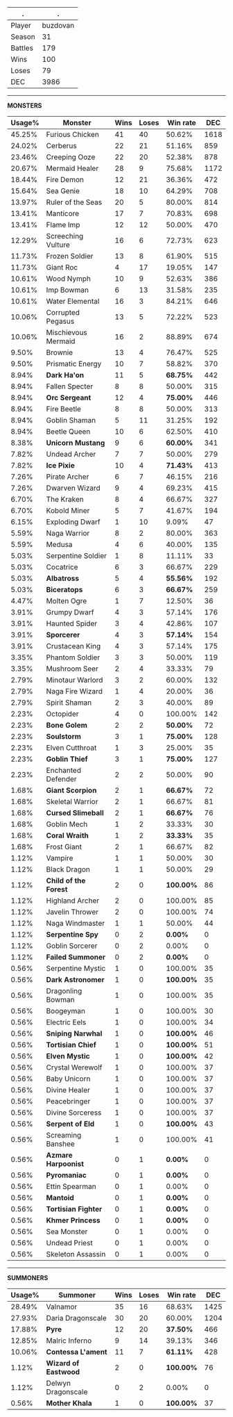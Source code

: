 .|.
|-|-
Player|buzdovan
Season|31
Battles|179
Wins|100
Loses|79
DEC|3986

---
**MONSTERS**

Usage%|Monster|Wins|Loses|Win rate|DEC|
-|-|-|-|-|-|
45.25%|Furious Chicken|41|40|50.62%|1618|
24.02%|Cerberus|22|21|51.16%|859|
23.46%|Creeping Ooze|22|20|52.38%|878|
20.67%|Mermaid Healer|28|9|75.68%|1172|
18.44%|Fire Demon|12|21|36.36%|472|
15.64%|Sea Genie|18|10|64.29%|708|
13.97%|Ruler of the Seas|20|5|80.00%|814|
13.41%|Manticore|17|7|70.83%|698|
13.41%|Flame Imp|12|12|50.00%|470|
12.29%|Screeching Vulture|16|6|72.73%|623|
11.73%|Frozen Soldier|13|8|61.90%|515|
11.73%|Giant Roc|4|17|19.05%|147|
10.61%|Wood Nymph|10|9|52.63%|386|
10.61%|Imp Bowman|6|13|31.58%|235|
10.61%|Water Elemental|16|3|84.21%|646|
10.06%|Corrupted Pegasus|13|5|72.22%|523|
10.06%|Mischievous Mermaid|16|2|88.89%|674|
9.50%|Brownie|13|4|76.47%|525|
9.50%|Prismatic Energy|10|7|58.82%|370|
8.94%|**Dark Ha'on**|11|5|**68.75%**|442|
8.94%|Fallen Specter|8|8|50.00%|315|
8.94%|**Orc Sergeant**|12|4|**75.00%**|446|
8.94%|Fire Beetle|8|8|50.00%|313|
8.94%|Goblin Shaman|5|11|31.25%|192|
8.94%|Beetle Queen|10|6|62.50%|410|
8.38%|**Unicorn Mustang**|9|6|**60.00%**|341|
7.82%|Undead Archer|7|7|50.00%|279|
7.82%|**Ice Pixie**|10|4|**71.43%**|413|
7.26%|Pirate Archer|6|7|46.15%|216|
7.26%|Dwarven Wizard|9|4|69.23%|415|
6.70%|The Kraken|8|4|66.67%|327|
6.70%|Kobold Miner|5|7|41.67%|194|
6.15%|Exploding Dwarf|1|10|9.09%|47|
5.59%|Naga Warrior|8|2|80.00%|363|
5.59%|Medusa|4|6|40.00%|135|
5.03%|Serpentine Soldier|1|8|11.11%|33|
5.03%|Cocatrice|6|3|66.67%|229|
5.03%|**Albatross**|5|4|**55.56%**|192|
5.03%|**Biceratops**|6|3|**66.67%**|259|
4.47%|Molten Ogre|1|7|12.50%|36|
3.91%|Grumpy Dwarf|4|3|57.14%|176|
3.91%|Haunted Spider|3|4|42.86%|107|
3.91%|**Sporcerer**|4|3|**57.14%**|154|
3.91%|Crustacean King|4|3|57.14%|175|
3.35%|Phantom Soldier|3|3|50.00%|119|
3.35%|Mushroom Seer|2|4|33.33%|79|
2.79%|Minotaur Warlord|3|2|60.00%|132|
2.79%|Naga Fire Wizard|1|4|20.00%|36|
2.79%|Spirit Shaman|2|3|40.00%|89|
2.23%|Octopider|4|0|100.00%|142|
2.23%|**Bone Golem**|2|2|**50.00%**|72|
2.23%|**Soulstorm**|3|1|**75.00%**|128|
2.23%|Elven Cutthroat|1|3|25.00%|35|
2.23%|**Goblin Thief**|3|1|**75.00%**|127|
2.23%|Enchanted Defender|2|2|50.00%|90|
1.68%|**Giant Scorpion**|2|1|**66.67%**|72|
1.68%|Skeletal Warrior|2|1|66.67%|81|
1.68%|**Cursed Slimeball**|2|1|**66.67%**|76|
1.68%|Goblin Mech|1|2|33.33%|30|
1.68%|**Coral Wraith**|1|2|**33.33%**|35|
1.68%|Frost Giant|2|1|66.67%|82|
1.12%|Vampire|1|1|50.00%|30|
1.12%|Black Dragon|1|1|50.00%|29|
1.12%|**Child of the Forest**|2|0|**100.00%**|86|
1.12%|Highland Archer|2|0|100.00%|85|
1.12%|Javelin Thrower|2|0|100.00%|74|
1.12%|Naga Windmaster|1|1|50.00%|44|
1.12%|**Serpentine Spy**|0|2|**0.00%**|0|
1.12%|Goblin Sorcerer|0|2|0.00%|0|
1.12%|**Failed Summoner**|0|2|**0.00%**|0|
0.56%|Serpentine Mystic|1|0|100.00%|35|
0.56%|**Dark Astronomer**|1|0|**100.00%**|35|
0.56%|Dragonling Bowman|1|0|100.00%|35|
0.56%|Boogeyman|1|0|100.00%|30|
0.56%|Electric Eels|1|0|100.00%|34|
0.56%|**Sniping Narwhal**|1|0|**100.00%**|46|
0.56%|**Tortisian Chief**|1|0|**100.00%**|51|
0.56%|**Elven Mystic**|1|0|**100.00%**|42|
0.56%|Crystal Werewolf|1|0|100.00%|37|
0.56%|Baby Unicorn|1|0|100.00%|37|
0.56%|Divine Healer|1|0|100.00%|37|
0.56%|Peacebringer|1|0|100.00%|37|
0.56%|Divine Sorceress|1|0|100.00%|37|
0.56%|**Serpent of Eld**|1|0|**100.00%**|43|
0.56%|Screaming Banshee|1|0|100.00%|41|
0.56%|**Azmare Harpoonist**|0|1|**0.00%**|0|
0.56%|**Pyromaniac**|0|1|**0.00%**|0|
0.56%|Ettin Spearman|0|1|0.00%|0|
0.56%|**Mantoid**|0|1|**0.00%**|0|
0.56%|**Tortisian Fighter**|0|1|**0.00%**|0|
0.56%|**Khmer Princess**|0|1|**0.00%**|0|
0.56%|Sea Monster|0|1|0.00%|0|
0.56%|Undead Priest|0|1|0.00%|0|
0.56%|Skeleton Assassin|0|1|0.00%|0|

---
**SUMMONERS**

Usage%|Summoner|Wins|Loses|Win rate|DEC|
-|-|-|-|-|-|
28.49%|Valnamor|35|16|68.63%|1425|
27.93%|Daria Dragonscale|30|20|60.00%|1204|
17.88%|**Pyre**|12|20|**37.50%**|466|
12.85%|Malric Inferno|9|14|39.13%|346|
10.06%|**Contessa L'ament**|11|7|**61.11%**|428|
1.12%|**Wizard of Eastwood**|2|0|**100.00%**|76|
1.12%|Delwyn Dragonscale|0|2|0.00%|0|
0.56%|**Mother Khala**|1|0|**100.00%**|37|
